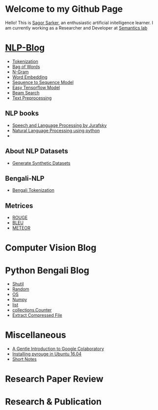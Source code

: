 # Welcome to my Github Page
Hello! This is [Sagor Sarker](https://www.linkedin.com/in/sagor-sarker/), an enthusiastic artificial initelligence learner.
I am currently working as a Researcher and Developer at [Semantics lab](http://semanticslab.net/)
# [NLP-Blog](https://sagorbrur.github.io/blog/)
* [Tokenization](tokenization.md)
* [Bag of Words](bow.md)
* [N-Gram](ngram.md)
* [Word Embedding](word-embedding.md)
* [Sequence to Sequence Model](seq2seq-model)
* [Easy Tensorflow Model](easy-tensorflow.md)
* [Beam Search](beamsearch.md)
* [Text Preprocessing](preprocessing/text_preprocessing.md)

## NLP books
* [Speech and Language Processing by Jurafsky](https://web.stanford.edu/~jurafsky/slp3/ed3book.pdf)
* [Natural Language Processing using python](https://www.nltk.org/book/)
* 

## About NLP Datasets
* [Generate Synthetic Datasets](https://github.com/sagorbrur/Data_Generation)

## Bengali-NLP
* [Bengali Tokenization](bengali-tokenization.md)
## Metrices
* [ROUGE](rouge.md)
* [BLEU](bleu.md)
* [METEOR](meteor.md)


# Computer Vision Blog


# Python Bengali Blog
* [Shutil](python_bn/shutil.md)
* [Random](python_bn/random.md)
* [OS](python_bn/os_py.md)
* [Numpy](python_bn/numpy.md)
* [list](python_bn/list.md)
* [collections.Counter](python_bn/collections_Counter.md)
* [Extract Compressed File](python_bn/extracting_python.md)

# Miscellaneous
* [A Gentle Introduction to Google Colaboratory](colab_intro.md)
* [Installing pyrouge in Ubuntu 16.04](install_rouge.md)
* [Short Notes](tools_short_note/library_short.md)

# Research Paper Review


# Research & Publication

